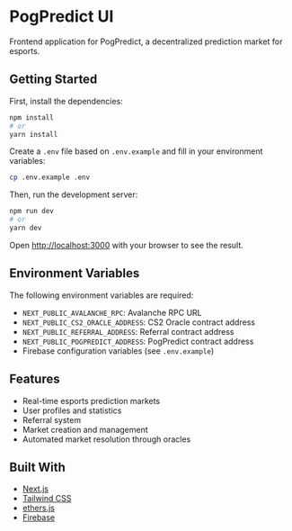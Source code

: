 # PogPredict UI

Frontend application for PogPredict, a decentralized prediction market for esports.

## Getting Started

First, install the dependencies:

```bash
npm install
# or
yarn install
```

Create a `.env` file based on `.env.example` and fill in your environment variables:

```bash
cp .env.example .env
```

Then, run the development server:

```bash
npm run dev
# or
yarn dev
```

Open [http://localhost:3000](http://localhost:3000) with your browser to see the result.

## Environment Variables

The following environment variables are required:

- `NEXT_PUBLIC_AVALANCHE_RPC`: Avalanche RPC URL
- `NEXT_PUBLIC_CS2_ORACLE_ADDRESS`: CS2 Oracle contract address
- `NEXT_PUBLIC_REFERRAL_ADDRESS`: Referral contract address
- `NEXT_PUBLIC_POGPREDICT_ADDRESS`: PogPredict contract address
- Firebase configuration variables (see `.env.example`)

## Features

- Real-time esports prediction markets
- User profiles and statistics
- Referral system
- Market creation and management
- Automated market resolution through oracles

## Built With

- [Next.js](https://nextjs.org/)
- [Tailwind CSS](https://tailwindcss.com/)
- [ethers.js](https://docs.ethers.org/v6/)
- [Firebase](https://firebase.google.com/) 